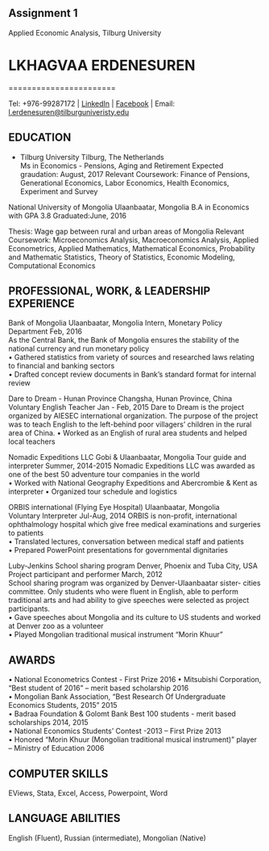  Assignment 1
---------------
Applied Economic Analysis, Tilburg University


# LKHAGVAA ERDENESUREN  
=======================
 
Tel: +976-99287172      |  [LinkedIn](https://www.linkedin.com/in/lkhagvaa-erdenesuren-21209a87) |  [Facebook](https://www.facebook.com/lhagva.erdenesuren)  | Email: l.erdenesuren@tilburguniveristy.edu

EDUCATION
----------
* Tilburg University                                                                   Tilburg, The Netherlands   
Ms in Economics - Pensions, Aging and Retirement                              Expected graudation: August, 2017
Relevant Coursework: Finance of Pensions, Generational Economics, Labor Economics, Health Economics, Experiment and Survey

National University of Mongolia                             Ulaanbaatar, Mongolia
B.A in Economics with GPA 3.8                                Graduated:June, 2016

Thesis: Wage gap between rural and urban areas of Mongolia
Relevant Coursework: Microeconomics Analysis, Macroeconomics Analysis, Applied Econometrics, Applied Mathematics, Mathematical Economics, Probability and Mathematic Statistics, Theory of Statistics, Economic Modeling, Computational Economics


PROFESSIONAL, WORK, & LEADERSHIP EXPERIENCE 
-------------------------------------------
Bank of Mongolia                                                                      Ulaanbaatar, Mongolia
Intern, Monetary Policy Department                                                                Feb, 2016  
As the Central Bank, the Bank of Mongolia ensures the stability of the national currency and run monetary policy                              
• Gathered statistics from variety of sources and researched laws relating to financial and banking sectors    
• Drafted concept review documents in Bank’s standard format for internal review

Dare to Dream - Hunan Province                                   Changsha, Hunan Province, China                               Voluntary English Teacher                                                        Jan - Feb, 2015
Dare to Dream is the project organized by AIESEC international organization. The purpose of the project was to teach English to the left-behind poor villagers’ children in the rural area of China.
• Worked as an English of rural area students and helped local teachers 

Nomadic Expeditions LLC                                             Gobi & Ulaanbaatar, Mongolia 
Tour guide and interpreter                                                     Summer, 2014-2015
Nomadic Expeditions LLC was awarded  as one of the best 50 adventure tour companies in the world        
• Worked with National Geography Expeditions and Abercrombie & Kent as interpreter 
• Organized tour schedule and logistics

ORBIS international (Flying Eye Hospital)                             Ulaanbaatar, Mongolia   
Voluntary Interpreter                                                         Jul-Aug, 2014 
ORBIS is non-profit, international ophthalmology hospital which give free medical examinations and surgeries to patients    
• Translated lectures, conversation between medical staff and patients                                    
• Prepared PowerPoint presentations for governmental dignitaries 

Luby-Jenkins School sharing program                        Denver, Phoenix and Tuba City, USA          
Project participant and performer                                                 March, 2012     
School sharing program was organized by Denver-Ulaanbaatar sister- cities committee. Only students who were fluent in English, able to perform traditional arts and had ability to give speeches were selected as project participants.           
• Gave speeches about Mongolia and its culture to US students and worked at Denver zoo as a volunteer                
• Played Mongolian traditional musical instrument “Morin Khuur”


AWARDS
--------
• National Econometrics Contest - First Prize                                                     2016
• Mitsubishi Corporation, “Best student of 2016” – merit based scholarship                        2016                         
• Mongolian Bank Association, “Best Research Of Undergraduate Economics Students, 2015”           2015            
• Badraa Foundation & Golomt Bank Best 100 students  - merit based scholarships                 2014, 2015         
• National Economics Students’ Contest -2013 – First Prize                                         2013                     
• Honored “Morin Khuur (Mongolian traditional musical instrument)” player – Ministry of Education  2006

COMPUTER SKILLS  
-----------------
EViews, Stata, Excel, Access, Powerpoint, Word

LANGUAGE ABILITIES  
--------------------
English (Fluent), Russian (intermediate), Mongolian (Native)
